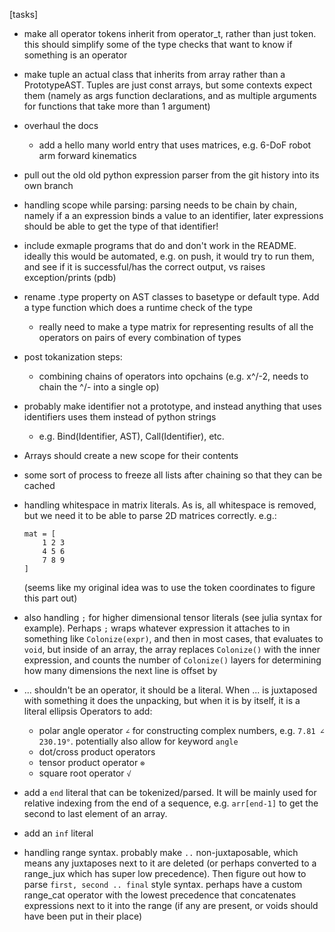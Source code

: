 [tasks]
- make all operator tokens inherit from operator_t, rather than just token. this should simplify some of the type checks that want to know if something is an operator
- make tuple an actual class that inherits from array rather than a PrototypeAST. Tuples are just const arrays, but some contexts expect them (namely as args function declarations, and as multiple arguments for functions that take more than 1 argument)
- overhaul the docs
    - add a hello many world entry that uses matrices, e.g. 6-DoF robot arm forward kinematics
- pull out the old old python expression parser from the git history into its own branch
- handling scope while parsing: parsing needs to be chain by chain, namely if a an expression binds a value to an identifier, later expressions should be able to get the type of that identifier!
- include exmaple programs that do and don't work in the README. ideally this would be automated, e.g. on push, it would try to run them, and see if it is successful/has the correct output, vs raises exception/prints (pdb)
- rename .type property on AST classes to basetype or default type. Add a type function which does a runtime check of the type
    - really need to make a type matrix for representing results of all the operators on pairs of every combination of types
- post tokanization steps:
    - combining chains of operators into opchains (e.g. x^/-2, needs to chain the ^/- into a single op)
- probably make identifier not a prototype, and instead anything that uses identifiers uses them instead of python strings
    - e.g. Bind(Identifier, AST), Call(Identifier), etc.
- Arrays should create a new scope for their contents
- some sort of process to freeze all lists after chaining so that they can be cached
- handling whitespace in matrix literals. As is, all whitespace is removed, but we need it to be able to parse 2D matrices correctly. e.g.:
    
    ```
    mat = [
        1 2 3
        4 5 6
        7 8 9
    ]
    ``` 
    (seems like my original idea was to use the token coordinates to figure this part out)

- also handling `;` for higher dimensional tensor literals (see julia syntax for example). Perhaps `;` wraps whatever expression it attaches to in something like `Colonize(expr)`, and then in most cases, that evaluates to `void`, but inside of an array, the array replaces `Colonize()` with the inner expression, and counts the number of `Colonize()` layers for determining how many dimensions the next line is offset by
- ... shouldn't be an operator, it should be a literal. When ... is juxtaposed with something it does the unpacking, but when it is by itself, it is a literal ellipsis
Operators to add:
    - polar angle operator `∠` for constructing complex numbers, e.g. `7.81 ∠ 230.19°`. potentially also allow for keyword `angle`
    - dot/cross product operators
    - tensor product operator `⊗`
    - square root operator `√`
- add a `end` literal that can be tokenized/parsed. It will be mainly used for relative indexing from the end of a sequence, e.g. `arr[end-1]` to get the second to last element of an array.
- add an `inf` literal
- handling range syntax. probably make `..` non-juxtaposable, which means any juxtaposes next to it are deleted (or perhaps converted to a range_jux which has super low precedence). Then figure out how to parse `first, second .. final` style syntax. perhaps have a custom range_cat operator with the lowest precedence that concatenates expressions next to it into the range (if any are present, or voids should have been put in their place)